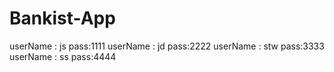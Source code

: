 # Bankist-App
userName : js pass:1111
userName : jd pass:2222
userName : stw pass:3333
userName : ss pass:4444
